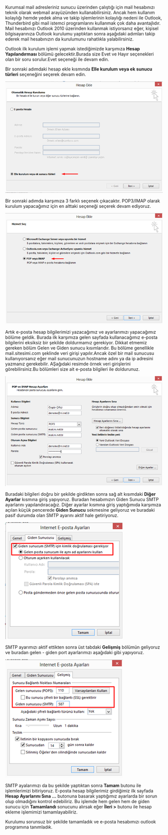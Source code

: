 Kurumsal mail adresleriniz sunucu üzerinden çalıştığı için mail hesabınızı teknik olarak webmail arayüzünden kullanabilirsiniz. Ancak hem kullanım kolaylığı hemde yedek alma ve takip işlemlerinin
kolaylığı nedeni ile Outlook, Thunderbird gibi mail istemci programlarını kullanmak çok daha avantajlıdır. Mail hesabınızı Outlook 2010 üzerinden kullanmak istiyorsanız eğer, kişisel bilgisayarınıza Outlook kurulumu
yaptıktan sonra aşağıdaki adımları takip ederek mail hesabınızın da kurulumunu rahatlıkla yalabilirsiniz.

Outlook ilk kurulum işlemi yapmak istediğimizde karşımıza **Hesap Yapılandırması** bölümü gelecektir.Burada size Evet ve Hayır seçenekleri olan bir soru sorulur.Evet seçeneği ile devam edin.

Bir sonraki adımdaki hesap ekle kısmında **Elle kurulum veya ek sunucu türleri** seçeneğini seçerek devam edin.

![Outlook1](/assets/outlookeposta4.png)

Bir sonraki adımda karşımıza 3 farklı seçenek çıkacaktır. POP3/IMAP olarak kurulum yapacağımız için en alttaki seçeneği seçerek devam ediyoruz.

![Outlook2](/assets/outlookeposta5.png)

Artık e-posta hesap bilgilerimizi yazacağımız ve ayarlarımızı yapacağımız bölüme geldik. Burada ilk karşımıza gelen sayfada kullanacağımız e-posta bilgilerini eksiksiz bir şekilde doldurmamız gerekiyor.
Dikkat etmemiz gereken bölüm Gelen ve Giden sunucu kısımlarıdır. Bu bölüme genellikle mail.sitesimi.com şeklinde veri girişi yapılır.Ancak özel bir mail sunucusu kullanıyorsanız eğer
mail sunucunuzun hostname adını ya da ip adresini yazmanız gerekebilir. AŞağıdaki resimde örnek veri girişlerini görebilirsiniz.Bu bölümleri size ait e-posta bilgileri ile doldurunuz.

![Outlook3](/assets/outlookeposta1.png)

Buradaki bilgileri doğru bir şekilde girdikten sonra sağ alt kısımdaki **Diğer Ayarlar** kısmına giriş yapıyoruz. Buradan hesabımızın Giden Sunucu SMTP ayarlarını yapılandıracağız.
Diğer ayarlar kısmına giriş yaptığımıda karşımıza açılan küçük pencerede **Giden Sunucu** sekmesine geliyoruz ve buradaki pasif durumda olan SMTP ayarını aktif hale getiriyoruz.

![Outlook4](/assets/outlookeposta2.png)

SMTP ayarımızı aktif ettikten sonra üst tabdaki **Gelişmiş** bölümün geliyoruz ve buradan gelen - giden port ayarlarımızı aşağıdaki gibi yapıyoruz.

![Outlook5](/assets/outlookeposta3.png)

SMTP ayalarımızı da bu şekilde yaptıktan sonra **Tamam** butonu ile işlemlerimizi bitiriyoruz. E-posta hesap bilgilerimiz girdiğimiz ilk sayfada **Hesap Ayarlarını Sına ...** butonuna basarak yaptığımız ayarlarda bir sorun
olup olmadığını kontrol edebiliriz. Bu işlemde hem gelen hem de giden sunucu için **Tamamlandı** sonucunu alırsak eğer **İleri >** butonu ile hesap ekleme işlemimizi tamamlayabiliriz.

Kurulumu sorunsuz bir şekilde tamamladık ve e-posta hesabımızı outlook programına tanımladık.